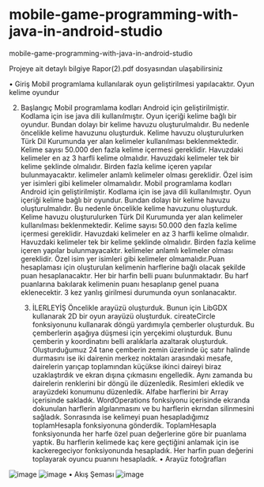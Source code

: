 # mobile-game-programming-with-java-in-android-studio
 mobile-game-programming-with-java-in-android-studio

Projeye ait detaylı bilgiye Rapor(2).pdf dosyasından ulaşabilirsiniz

 • Giriş
Mobil programlama kullanılarak oyun geliştirilmesi yapılacaktır. Oyun kelime oyundur

2. Başlangıç
   Mobil programlama kodları Android  için geliştirilmiştir. Kodlama için ise java dili kullanılmıştır. Oyun içeriği kelime bağlı bir oyundur. Bundan dolayı bir kelime havuzu oluşturulmalıdır. Bu nedenle öncelikle kelime havuzunu oluşturduk. Kelime havuzu oluşturulurken Türk Dil Kurumunda yer alan kelimeler kullanılması beklenmektedir. Kelime sayısı 50.000 den fazla kelime içermesi gereklidir. Havuzdaki kelimeler en az 3 harfli kelime olmalıdır. Havuzdaki kelimeler tek bir kelime şeklinde olmalıdır. Birden fazla kelime içeren yapılar bulunmayacaktır. kelimeler anlamlı kelimeler olması gereklidir. Özel isim yer isimleri gibi kelimeler olmamalıdır.   Mobil programlama kodları Android  için geliştirilmiştir. Kodlama için ise java dili kullanılmıştır. Oyun içeriği kelime bağlı bir oyundur. Bundan dolayı bir kelime havuzu oluşturulmalıdır. Bu nedenle öncelikle kelime havuzunu oluşturduk. Kelime havuzu oluşturulurken Türk Dil Kurumunda yer alan kelimeler kullanılması beklenmektedir. Kelime sayısı 50.000 den fazla kelime içermesi gereklidir. Havuzdaki kelimeler en az 3 harfli kelime olmalıdır. Havuzdaki kelimeler tek bir kelime şeklinde olmalıdır. Birden fazla kelime içeren yapılar bulunmayacaktır. kelimeler anlamlı kelimeler olması gereklidir. Özel isim yer isimleri gibi kelimeler olmamalıdır.Puan hesaplaması için oluşturulan kelimenin harflerine bağlı olacak şekilde puan hesaplanacaktır. Her bir harfin belli puanı bulunmaktadır. Bu harf puanlarına bakılarak kelimenin puanı hesaplanıp genel puana eklenecektir. 3 kez yanlış girilmesi durumunda oyun sonlanacaktır.
   
   3. İLERLEYİŞ 
Öncelikle arayüzü oluşturduk. Bunun için LibGDX kullanarak 2D bir oyun arayüzü oluşturduk. cireateCircle fonksiyonunu kullanarak döngü yardımıyla çemberler oluşturduk. Bu çemberlerin aşağıya düşmesi için yerçekimi oluşturduk. Bunu çemberin y koordinatını belli aralıklarla azaltarak oluşturduk. Oluşturduğumuz 24 tane çemberin zemin üzerinde üç satır halinde durmasını ise iki dairenin merkez noktaları arasındaki mesafe, dairelerin yarıçap toplamından küçükse ikinci daireyi biraz uzaklaştırdık ve ekran dışına çıkmasını engelledik. Aynı zamanda bu dairelerin renklerini bir döngü ile düzenledik. Resimleri ekledik ve arayüzdeki konumunu düzenledik.
Alfabe harflerini bir Array içerisinde sakladık. WordOperations fonksiyonu içerisinde ekranda dokunulan harflerin algılanmasını ve bu harflerin ekrndan silinmesini sağladık. Sonrasında ise kelimeyi puan hesapladığımız toplamHesapla fonksiyonuna gönderdik. ToplamHesapla fonksiyonunda her harfe özel puan değerlerine göre bir puanlama yaptık. Bu harflerin kelimede kaç kere geçtiğini anlamak için ise kackeregeciyor fonksiyonunda hesapladık. Her harfin puan değerini toplayarak oyuncu puanını hesapladık.
• Arayüz fotoğrafları 

![image](https://user-images.githubusercontent.com/115660565/235447546-733c5294-4135-4625-aa73-bdcac3323a15.png)
![image](https://user-images.githubusercontent.com/115660565/235447556-50e32e8f-bf26-4aed-94ce-5e09068b0a64.png)
• Akış Şeması
![image](https://user-images.githubusercontent.com/115660565/235447604-347cce54-0a40-4140-a8e5-1a1927aeb016.png)
